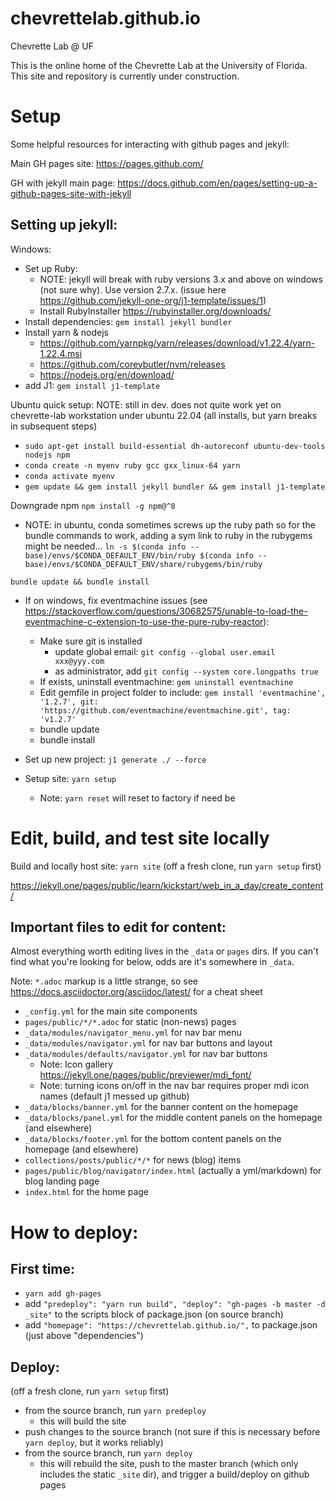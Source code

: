 # chevrettelab.github.io
Chevrette Lab @ UF

This is the online home of the Chevrette Lab at the University of Florida. This site and repository is currently under construction.

# Setup

Some helpful resources for interacting with github pages and jekyll:

Main GH pages site: https://pages.github.com/

GH with jekyll main page: https://docs.github.com/en/pages/setting-up-a-github-pages-site-with-jekyll

## Setting up jekyll:
Windows:
- Set up Ruby:
  - NOTE: jekyll will break with ruby versions 3.x and above on windows (not sure why). Use version 2.7.x. (issue here https://github.com/jekyll-one-org/j1-template/issues/1)
  - Install RubyInstaller https://rubyinstaller.org/downloads/
- Install dependencies: `gem install jekyll bundler`
- Install yarn & nodejs
  - https://github.com/yarnpkg/yarn/releases/download/v1.22.4/yarn-1.22.4.msi
  - https://github.com/coreybutler/nvm/releases
  - https://nodejs.org/en/download/
- add J1: `gem install j1-template`

Ubuntu quick setup:
NOTE: still in dev. does not quite work yet on chevrette-lab workstation under ubuntu 22.04 (all installs, but yarn breaks in subsequent steps)
- `sudo apt-get install build-essential dh-autoreconf ubuntu-dev-tools nodejs npm`
- `conda create -n myenv ruby gcc gxx_linux-64 yarn`
- `conda activate myenv`
- `gem update && gem install jekyll bundler && gem install j1-template`

Downgrade npm
`npm install -g npm@^8`

- NOTE: in ubuntu, conda sometimes screws up the ruby path so for the bundle commands to work, adding a sym link to ruby in the rubygems might be needed... `ln -s $(conda info --base)/envs/$CONDA_DEFAULT_ENV/bin/ruby $(conda info --base)/envs/$CONDA_DEFAULT_ENV/share/rubygems/bin/ruby`

`bundle update && bundle install`


- If on windows, fix eventmachine issues (see https://stackoverflow.com/questions/30682575/unable-to-load-the-eventmachine-c-extension-to-use-the-pure-ruby-reactor):
  - Make sure git is installed
    - update global email: `git config --global user.email xxx@yyy.com`
    - as administrator, add `git config --system core.longpaths true`
  - If exists, uninstall eventmachine: `gem uninstall eventmachine `
  - Edit gemfile in project folder to include: `gem install 'eventmachine', '1.2.7', git: 'https://github.com/eventmachine/eventmachine.git', tag: 'v1.2.7'`
  - bundle update
  - bundle install
  
- Set up new project: `j1 generate ./ --force`
- Setup site: `yarn setup`
  - Note: `yarn reset` will reset to factory if need be

# Edit, build, and test site locally

Build and locally host site: `yarn site` (off a fresh clone, run `yarn setup` first)

https://jekyll.one/pages/public/learn/kickstart/web_in_a_day/create_content/

## Important files to edit for content:

Almost everything worth editing lives in the `_data` or `pages` dirs. If you can't find what you're looking for below, odds are it's somewhere in `_data`.

Note: `*.adoc` markup is a little strange, so see https://docs.asciidoctor.org/asciidoc/latest/ for a cheat sheet

- `_config.yml` for the main site components
- `pages/public/*/*.adoc` for static (non-news) pages
- `_data/modules/navigator_menu.yml` for nav bar menu
- `_data/modules/navigator.yml` for nav bar buttons and layout
- `_data/modules/defaults/navigator.yml` for nav bar buttons
  - Note: Icon gallery https://jekyll.one/pages/public/previewer/mdi_font/
  - Note: turning icons on/off in the nav bar requires proper mdi icon names (default j1 messed up github)
- `_data/blocks/banner.yml` for the banner content on the homepage
- `_data/blocks/panel.yml` for the middle content panels on the homepage (and elsewhere)
- `_data/blocks/footer.yml` for the bottom content panels on the homepage (and elsewhere)
- `collections/posts/public/*/*` for news (blog) items
- `pages/public/blog/navigator/index.html` (actually a yml/markdown) for blog landing page
- `index.html` for the home page

# How to deploy:

## First time:
- `yarn add gh-pages`
- add `"predeploy": "yarn run build",
    "deploy": "gh-pages -b master -d _site"`
	to the scripts block of package.json (on source branch)
- add `"homepage": "https://chevrettelab.github.io/",`
	to package.json (just above "dependencies")
	
## Deploy:
(off a fresh clone, run `yarn setup` first)
- from the source branch, run `yarn predeploy`
  - this will build the site
- push changes to the source branch (not sure if this is necessary before `yarn deploy`, but it works reliably)
- from the source branch, run `yarn deploy`
  - this will rebuild the site, push to the master branch (which only includes the static `_site` dir), and trigger a build/deploy on github pages  

